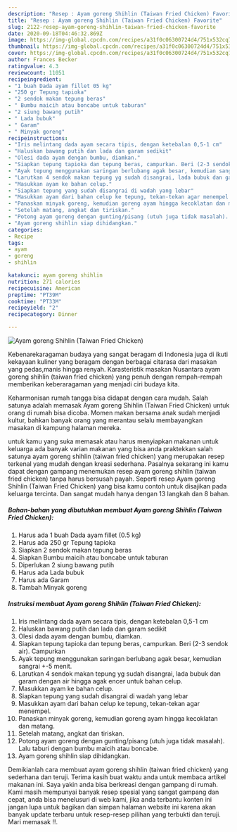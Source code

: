 ```yaml
---
description: "Resep : Ayam goreng Shihlin (Taiwan Fried Chicken) Favorite"
title: "Resep : Ayam goreng Shihlin (Taiwan Fried Chicken) Favorite"
slug: 2122-resep-ayam-goreng-shihlin-taiwan-fried-chicken-favorite
date: 2020-09-18T04:46:32.869Z
image: https://img-global.cpcdn.com/recipes/a31f0c06300724d4/751x532cq70/ayam-goreng-shihlin-taiwan-fried-chicken-foto-resep-utama.jpg
thumbnail: https://img-global.cpcdn.com/recipes/a31f0c06300724d4/751x532cq70/ayam-goreng-shihlin-taiwan-fried-chicken-foto-resep-utama.jpg
cover: https://img-global.cpcdn.com/recipes/a31f0c06300724d4/751x532cq70/ayam-goreng-shihlin-taiwan-fried-chicken-foto-resep-utama.jpg
author: Frances Becker
ratingvalue: 4.3
reviewcount: 11051
recipeingredient:
- "1 buah Dada ayam fillet 05 kg"
- "250 gr Tepung tapioka"
- "2 sendok makan tepung beras"
- " Bumbu maicih atau boncabe untuk taburan"
- "2 siung bawang putih"
- " Lada bubuk"
- " Garam"
- " Minyak goreng"
recipeinstructions:
- "Iris melintang dada ayam secara tipis, dengan ketebalan 0,5-1 cm"
- "Haluskan bawang putih dan lada dan garam sedikit"
- "Olesi dada ayam dengan bumbu, diamkan."
- "Siapkan tepung tapioka dan tepung beras, campurkan. Beri (2-3 sendok air). Campurkan"
- "Ayak tepung menggunakan saringan berlubang agak besar, kemudian sangrai +-5 menit."
- "Larutkan 4 sendok makan tepung yg sudah disangrai, lada bubuk dan garam dengan air hingga agak encer untuk bahan celup."
- "Masukkan ayam ke bahan celup."
- "Siapkan tepung yang sudah disangrai di wadah yang lebar"
- "Masukkan ayam dari bahan celup ke tepung, tekan-tekan agar menempel."
- "Panaskan minyak goreng, kemudian goreng ayam hingga kecoklatan dan matang."
- "Setelah matang, angkat dan tiriskan."
- "Potong ayam goreng dengan gunting/pisang (utuh juga tidak masalah). Lalu taburi dengan bumbu maicih atau boncabe."
- "Ayam goreng shihlin siap dihidangkan."
categories:
- Recipe
tags:
- ayam
- goreng
- shihlin

katakunci: ayam goreng shihlin 
nutrition: 271 calories
recipecuisine: American
preptime: "PT39M"
cooktime: "PT33M"
recipeyield: "2"
recipecategory: Dinner

---
```



![Ayam goreng Shihlin (Taiwan Fried Chicken)](https://img-global.cpcdn.com/recipes/a31f0c06300724d4/751x532cq70/ayam-goreng-shihlin-taiwan-fried-chicken-foto-resep-utama.jpg)

Kebenarekaragaman budaya yang sangat beragam di Indonesia juga di ikuti kekayaan kuliner yang beragam dengan berbagai citarasa dari masakan yang pedas,manis hingga renyah. Karasteristik masakan Nusantara ayam goreng shihlin (taiwan fried chicken) yang penuh dengan rempah-rempah memberikan keberaragaman yang menjadi ciri budaya kita.


Keharmonisan rumah tangga bisa didapat dengan cara mudah. Salah satunya adalah memasak Ayam goreng Shihlin (Taiwan Fried Chicken) untuk orang di rumah bisa dicoba. Momen makan bersama anak sudah menjadi kultur, bahkan banyak orang yang merantau selalu membayangkan masakan di kampung halaman mereka.



untuk kamu yang suka memasak atau harus menyiapkan makanan untuk keluarga ada banyak varian makanan yang bisa anda praktekkan salah satunya ayam goreng shihlin (taiwan fried chicken) yang merupakan resep terkenal yang mudah dengan kreasi sederhana. Pasalnya sekarang ini kamu dapat dengan gampang menemukan resep ayam goreng shihlin (taiwan fried chicken) tanpa harus bersusah payah.
Seperti resep Ayam goreng Shihlin (Taiwan Fried Chicken) yang bisa kamu contoh untuk disajikan pada keluarga tercinta. Dan sangat mudah hanya dengan 13 langkah dan 8 bahan.


<!--inarticleads1-->

##### Bahan-bahan yang dibutuhkan membuat Ayam goreng Shihlin (Taiwan Fried Chicken):

1. Harus ada 1 buah Dada ayam fillet (0.5 kg)
1. Harus ada 250 gr Tepung tapioka
1. Siapkan 2 sendok makan tepung beras
1. Siapkan  Bumbu maicih atau boncabe untuk taburan
1. Diperlukan 2 siung bawang putih
1. Harus ada  Lada bubuk
1. Harus ada  Garam
1. Tambah  Minyak goreng




<!--inarticleads2-->

##### Instruksi membuat  Ayam goreng Shihlin (Taiwan Fried Chicken):

1. Iris melintang dada ayam secara tipis, dengan ketebalan 0,5-1 cm
1. Haluskan bawang putih dan lada dan garam sedikit
1. Olesi dada ayam dengan bumbu, diamkan.
1. Siapkan tepung tapioka dan tepung beras, campurkan. Beri (2-3 sendok air). Campurkan
1. Ayak tepung menggunakan saringan berlubang agak besar, kemudian sangrai +-5 menit.
1. Larutkan 4 sendok makan tepung yg sudah disangrai, lada bubuk dan garam dengan air hingga agak encer untuk bahan celup.
1. Masukkan ayam ke bahan celup.
1. Siapkan tepung yang sudah disangrai di wadah yang lebar
1. Masukkan ayam dari bahan celup ke tepung, tekan-tekan agar menempel.
1. Panaskan minyak goreng, kemudian goreng ayam hingga kecoklatan dan matang.
1. Setelah matang, angkat dan tiriskan.
1. Potong ayam goreng dengan gunting/pisang (utuh juga tidak masalah). Lalu taburi dengan bumbu maicih atau boncabe.
1. Ayam goreng shihlin siap dihidangkan.




Demikianlah cara membuat ayam goreng shihlin (taiwan fried chicken) yang sederhana dan teruji. Terima kasih buat waktu anda untuk membaca artikel makanan ini. Saya yakin anda bisa berkreasi dengan gampang di rumah. Kami masih mempunyai banyak resep spesial yang sangat gampang dan cepat, anda bisa menelusuri di web kami, jika anda terbantu konten ini jangan lupa untuk bagikan dan simpan halaman website ini karena akan banyak update terbaru untuk resep-resep pilihan yang terbukti dan teruji. Mari memasak !!. 
